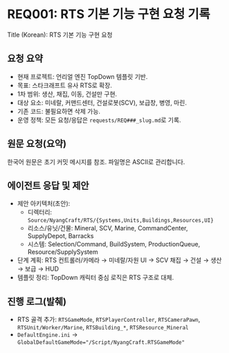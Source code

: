 # REQ001: RTS 기본 기능 구현 요청 기록

Title (Korean): RTS 기본 기능 구현 요청

## 요청 요약
- 현재 프로젝트: 언리얼 엔진 TopDown 템플릿 기반.
- 목표: 스타크래프트 유사 RTS로 확장.
- 1차 범위: 생산, 채집, 이동, 건설만 구현.
- 대상 요소: 미네랄, 커맨드센터, 건설로봇(SCV), 보급창, 병영, 마린.
- 기존 코드: 불필요하면 삭제 가능.
- 운영 정책: 모든 요청/응답은 `requests/REQ###_slug.md`로 기록.

## 원문 요청(요약)
한국어 원문은 초기 커밋 메시지를 참조. 파일명은 ASCII로 관리합니다.

## 에이전트 응답 및 제안
- 제안 아키텍처(초안):
  - 디렉터리: `Source/NyangCraft/RTS/{Systems,Units,Buildings,Resources,UI}`
  - 리소스/유닛/건물: Mineral, SCV, Marine, CommandCenter, SupplyDepot, Barracks
  - 시스템: Selection/Command, BuildSystem, ProductionQueue, Resource/SupplySystem
- 단계 계획: RTS 컨트롤러/카메라 → 미네랄/자원 UI → SCV 채집 → 건설 → 생산 → 보급 → HUD
- 템플릿 정리: TopDown 캐릭터 중심 로직은 RTS 구조로 대체.

## 진행 로그(발췌)
- RTS 골격 추가: `RTSGameMode`, `RTSPlayerController`, `RTSCameraPawn`, `RTSUnit/Worker/Marine`, `RTSBuilding_*`, `RTSResource_Mineral`
- `DefaultEngine.ini` → `GlobalDefaultGameMode="/Script/NyangCraft.RTSGameMode"`

